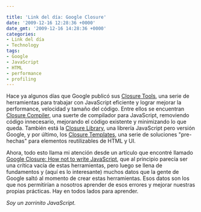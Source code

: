 ```yaml
---

title: 'Link del día: Google Closure'
date: '2009-12-16 12:28:36 +0000'
date_gmt: '2009-12-16 14:28:36 +0000'
categories:
- Link del día
- Technology
tags:
- Google
- JavaScript
- HTML
- performance
- profiling
---
```


Hace ya algunos días que Google publicó sus [Closure Tools](http://googlecode.blogspot.com/2009/11/introducing-closure-tools.html), una serie de herramientas para trabajar con JavaScript eficiente y lograr mejorar la performance, velocidad y tamaño del código. Entre ellos se encuentran [Closure Compiler](http://code.google.com/closure/compiler/), una suerte de compilador para JavaScript, removiendo código innecesario, mejorando el código existente y minimizando lo que queda. También está la [Closure Library](http://code.google.com/closure/library), una librería JavaScript pero versión Google, y por último, los [Closure Templates](http://code.google.com/closure/templates/), una serie de soluciones "pre-hechas" para elementos reutilizables de HTML y UI.

Ahora, todo esto llama mi atención desde un artículo que encontré llamado [Google Closure: How not to write JavaScript](http://www.sitepoint.com/blogs/2009/11/12/google-closure-how-not-to-write-javascript/), que al principio parecía ser una crítica vacía de estas herramientas, pero luego se llena de fundamentos y (aquí es lo interesante) muchos datos que la gente de Google saltó al momento de crear estas herramientas. Esos datos son los que nos permitirían a nosotros aprender de esos errores y mejorar nuestras propias prácticas. Hay en todos lados para aprender.

_Soy un zorrinito JavaScript._
